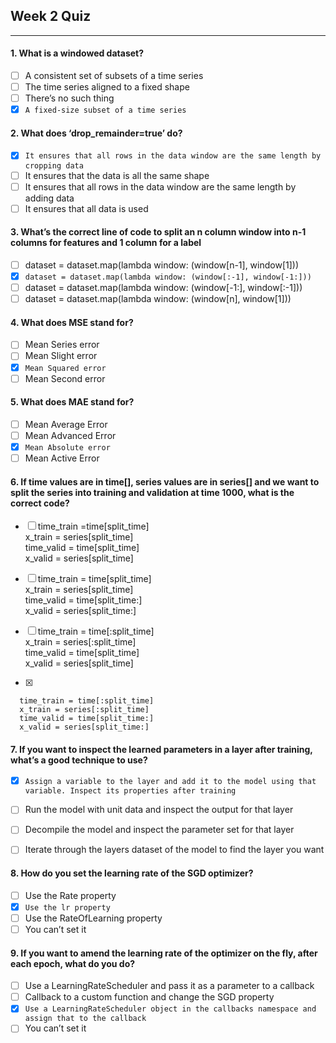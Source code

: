 ## Week 2 Quiz

---

#### 1. What is a windowed dataset?

- [ ] A consistent set of subsets of a time series
- [ ] The time series aligned to a fixed shape
- [ ] There’s no such thing
- [x] `A fixed-size subset of a time series`

#### 2. What does ‘drop_remainder=true’ do?

- [x] `It ensures that all rows in the data window are the same length by cropping data` 
- [ ] It ensures that the data is all the same shape
- [ ] It ensures that all rows in the data window are the same length by adding data 
- [ ] It ensures that all data is used

#### 3. What’s the correct line of code to split an n column window into n-1 columns for features and 1 column for a label

- [ ] dataset = dataset.map(lambda window: (window[n-1], window[1]))
- [x] `dataset = dataset.map(lambda window: (window[:-1], window[-1:]))`
- [ ] dataset = dataset.map(lambda window: (window[-1:], window[:-1]))
- [ ] dataset = dataset.map(lambda window: (window[n], window[1]))

#### 4. What does MSE stand for?

- [ ] Mean Series error
- [ ] Mean Slight error
- [x] `Mean Squared error` 
- [ ] Mean Second error

#### 5. What does MAE stand for?

- [ ] Mean Average Error
- [ ] Mean Advanced Error
- [x] `Mean Absolute error` 
- [ ] Mean Active Error

#### 6. If time values are in time[], series values are in series[] and we want to split the series into training and validation at time 1000, what is the correct code?

- [ ] time_train =time[split_time]<br>
      x_train = series[split_time]<br>
      time_valid = time[split_time]<br>
      x_valid = series[split_time]
      
- [ ] time_train = time[split_time]<br>
      x_train = series[split_time]<br>
      time_valid = time[split_time:]<br>
      x_valid = series[split_time:]<br>
      
- [ ] time_train = time[:split_time]<br>
      x_train = series[:split_time]<br>
      time_valid = time[split_time]<br>
      x_valid = series[split_time] <br>
      
- [x]  
      
      time_train = time[:split_time]
      x_train = series[:split_time]
      time_valid = time[split_time:]
      x_valid = series[split_time:]

#### 7. If you want to inspect the learned parameters in a layer after training, what’s a good technique to use?

- [x] `Assign a variable to the layer and add it to the model using that variable. Inspect its properties after training`
- [ ] Run the model with unit data and inspect the output for that layer
- [ ] Decompile the model and inspect the parameter set for that layer
- [ ] Iterate through the layers dataset of the model to find the layer you want


#### 8. How do you set the learning rate of the SGD optimizer?

- [ ] Use the Rate property 
- [x] `Use the lr property`
- [ ] Use the RateOfLearning property
- [ ] You can’t set it

#### 9. If you want to amend the learning rate of the optimizer on the fly, after each epoch, what do you do?

- [ ] Use a LearningRateScheduler and pass it as a parameter to a callback
- [ ] Callback to a custom function and change the SGD property
- [x] `Use a LearningRateScheduler object in the callbacks namespace and assign that to the callback`
- [ ] You can’t set it
